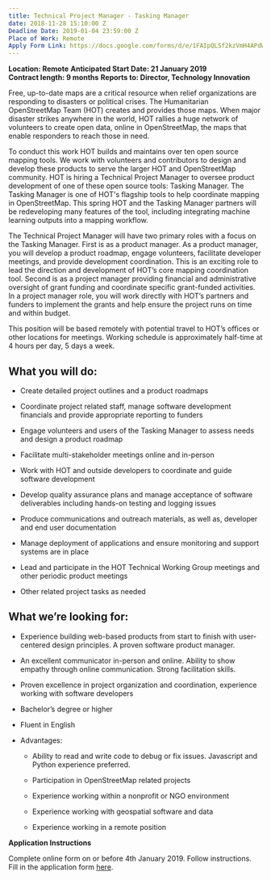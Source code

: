 ```yaml
---
title: Technical Project Manager - Tasking Manager
date: 2018-11-28 15:10:00 Z
Deadline Date: 2019-01-04 23:59:00 Z
Place of Work: Remote
Apply Form Link: https://docs.google.com/forms/d/e/1FAIpQLSf2kzVmH4APdW_omlm0y0dV15g_4vcZmTzNDj9HxcfdgPsyyQ/viewform
---
```


**Location: Remote**
**Anticipated Start Date: 21 January 2019**   
**Contract length: 9 months**
**Reports to: Director, Technology Innovation**  

Free, up-to-date maps are a critical resource when relief organizations are responding to disasters or political crises. The Humanitarian OpenStreetMap Team (HOT) creates and provides those maps. When major disaster strikes anywhere in the world, HOT rallies a huge network of volunteers to create open data, online in OpenStreetMap, the maps that enable responders to reach those in need.

To conduct this work HOT builds and maintains over ten open source mapping tools. We work with volunteers and contributors to design and develop these products to serve the larger HOT and OpenStreetMap community. HOT is hiring a Technical Project Manager to oversee product development of one of these open source tools: Tasking Manager. The Tasking Manager is one of HOT's flagship tools to help coordinate mapping in OpenStreetMap. This spring HOT and the Tasking Manager partners will be redeveloping many features of the tool, including integrating machine learning outputs into a mapping workflow.

The Technical Project Manager will have two primary roles with a focus on the Tasking Manager. First is as a product manager. As a product manager, you will develop a product roadmap, engage volunteers, facilitate developer meetings, and provide development coordination. This is an exciting role to lead the direction and development of HOT’s core mapping coordination tool. Second is as a project manager providing financial and administrative oversight of grant funding and coordinate specific grant-funded activities. In a project manager role, you will work directly with HOT’s partners and funders to implement the grants and help ensure the project runs on time and within budget. 

This position will be based remotely with potential travel to HOT’s offices or other locations for meetings. Working schedule is approximately half-time at 4 hours per day, 5 days a week. 

## What you will do:

* Create detailed project outlines and a product roadmaps

* Coordinate project related staff, manage software development financials and provide appropriate reporting to funders

* Engage volunteers and users of the Tasking Manager to assess needs and design a product roadmap

* Facilitate multi-stakeholder meetings online and in-person

* Work with HOT and outside developers to coordinate and guide software development

* Develop quality assurance plans and manage acceptance of software deliverables including hands-on testing and logging issues

* Produce communications and outreach materials, as well as, developer and end user documentation

* Manage deployment of applications and ensure monitoring and support systems are in place

* Lead and participate in the HOT Technical Working Group meetings and other periodic product meetings

* Other related project tasks as needed

## What we’re looking for: 

* Experience building web-based products from start to finish with user-centered design principles. A proven software product manager.

* An excellent communicator in-person and online. Ability to show empathy through online communication. Strong facilitation skills.

* Proven excellence in project organization and coordination, experience working with software developers

* Bachelor’s degree or higher

* Fluent in English

* Advantages:

  - Ability to read and write code to debug or fix issues. Javascript and Python experience preferred. 

  - Participation in OpenStreetMap related projects

  - Experience working within a nonprofit or NGO environment

  - Experience working with geospatial software and data

  - Experience working in a remote position

**Application Instructions**

Complete online form on or before 4th January 2019. Follow instructions. Fill in the application form [here](https://docs.google.com/forms/d/e/1FAIpQLSf2kzVmH4APdW_omlm0y0dV15g_4vcZmTzNDj9HxcfdgPsyyQ/viewform).